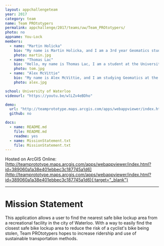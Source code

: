```yaml
---
layout: appchallengeteam
year: 2017
category: team
name: Team PROtotypers
permalink: appchallenge/2017/teams/uw/Team_PROtotypers/
photo: no
appname: You-Lock
members:
  - name: "Martin Holicka"
    bio: "My name is Martin Holicka, and I am a 3rd year Geomatics student at the University of Waterloo. I am passionate about solving problems and optimizing the solutions. I specialize in statistics-based spatial analysis and have had very successful projects in the past, most notably optimizing patrol routes of regional police cruisers with an average decrease in both time and distance travelled by more than 55%. Outside of school, I enjoy endurance mountain biking, triathlons, and skiing. I am looking forward to the challenges of the 2017 ECCE App Challenge."
    photo: martin.jpg
  - name: "Thomas Lac"
    bio: "Hello, my name is Thomas Lac, I am a student at the University of Waterloo studying geomatics. I have a passion for software development as well as cartography therefore the ECCE App Challenge is definitely an opportunity that I want to be a part of. Outside of classes, I like to learn about web development and all the new technologies available for creating web applications."
    photo: tom.jpg
  - name: "Alex McVittie"
    bio: "My name is Alex McVittie, and I am studying Geomatics at the University of Waterloo. I am in my third year and I specialize in GIS automation, desktop GIS application development and backend server work. I enjoy recording and performing music on the side, as well as long-distance cycling. I'm excited to work with a team of Waterloo students to make an app using Esri technology for the 2017 ECCE App Challenge."
    photo: alex.jpg

school: University of Waterloo
videourl: "https://youtu.be/wlLZv4eBDho"

demo:
  url: "http://teamprototype.maps.arcgis.com/apps/webappviewer/index.html?id=389060a1a38e401ebbec3c187745a1d6"
  github: no

docs:
  - name: README.md
    file: README.md
    readme: yes
  - name: MissionStatement.txt
    file: MissionStatement.txt
---
```


Hosted on ArcGIS Online: [http://teamprototype.maps.arcgis.com/apps/webappviewer/index.html?id=389060a1a38e401ebbec3c187745a1d6](http://teamprototype.maps.arcgis.com/apps/webappviewer/index.html?id=389060a1a38e401ebbec3c187745a1d6){:target="_blank"}

---

# Mission Statement

This application allows a user to find the nearest safe bike lockup area from a recreational facility in the city of Waterloo. With a way to easily find the closest safe bike lockup area to reduce the risk of a cyclist's bike being stolen, Team PROtotypers hopes to increase ridership and use of sustainable transportation methods.
